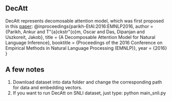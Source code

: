 ## DecAtt
DecAtt represents decomosable attention model, which was first proposed in this [paper](https://arxiv.org/pdf/1606.01933v1.pdf):
	@inproceedings{parikh-EtAl:2016:EMNLP2016,
	  author     = {Parikh, Ankur  and  T\"{a}ckstr\"{o}m, Oscar  and  Das, Dipanjan  and  Uszkoreit, Jakob},
  	  title    = {A Decomposable Attention Model for Natural Language Inference},
  	booktitle  = {Proceedings of the 2016 Conference on Empirical Methods in Natural Language Processing (EMNLP)},
  	  year     = {2016}
  	} 
  
## A few notes
1. Download dataset into data folder and change the corresponding path for data and embedding vectors.
2. If you want to run DecAtt on SNLI dataset, just type: python main_snli.py
